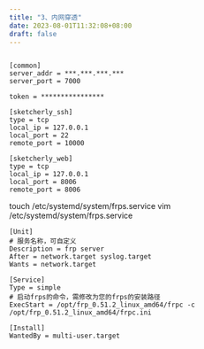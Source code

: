 ```yaml
---
title: "3、内网穿透"
date: 2023-08-01T11:32:08+08:00
draft: false
---
```



``` shell

```

``` text
[common]
server_addr = ***.***.***.***
server_port = 7000

token = ****************

[sketcherly_ssh]
type = tcp
local_ip = 127.0.0.1
local_port = 22
remote_port = 10000

[sketcherly_web]
type = tcp
local_ip = 127.0.0.1
local_port = 8006
remote_port = 8006
```


touch /etc/systemd/system/frps.service
vim /etc/systemd/system/frps.service
``` text
[Unit]
# 服务名称，可自定义
Description = frp server
After = network.target syslog.target
Wants = network.target

[Service]
Type = simple
# 启动frps的命令，需修改为您的frps的安装路径
ExecStart = /opt/frp_0.51.2_linux_amd64/frpc -c /opt/frp_0.51.2_linux_amd64/frpc.ini

[Install]
WantedBy = multi-user.target
```
